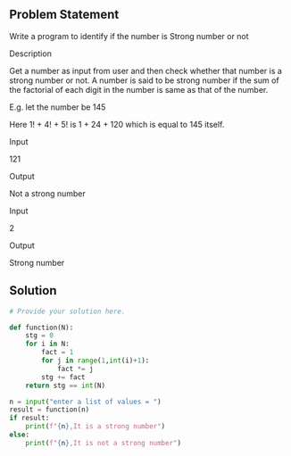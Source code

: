 ## Problem Statement 

Write a program to identify if the number is Strong number or not

Description

Get a number as input from user and then check whether that number is a strong number or not. A number is said to be strong number if the sum of the factorial of each digit in the number is same as that of the number.

E.g. let the number be 145

Here 1! + 4! + 5! is 1 + 24 + 120 which is equal to 145 itself.

Input

121

Output

Not a strong number

Input

2

Output

Strong number
## Solution

```python
# Provide your solution here.

def function(N):
    stg = 0
    for i in N:
        fact = 1
        for j in range(1,int(i)+1):
            fact *= j
        stg += fact
    return stg == int(N)

n = input("enter a list of values = ")
result = function(n)
if result:
    print(f"{n},It is a strong number")
else:
    print(f"{n},It is not a strong number")

